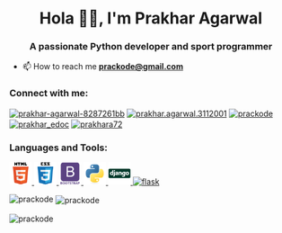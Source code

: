 <h1 align="center">Hola 👋🏻, I'm Prakhar Agarwal</h1>
<h3 align="center">A passionate Python developer and sport programmer</h3>

- 📫 How to reach me **prackode@gmail.com**

<h3 align="left">Connect with me:</h3>
<p align="left">
<a href="https://linkedin.com/in/prakhar-agarwal-8287261bb" target="_blank"><img align="center" src="https://cdn.jsdelivr.net/npm/simple-icons@3.0.1/icons/linkedin.svg" alt="prakhar-agarwal-8287261bb" height="30" width="40" /></a>
<a href="https://fb.com/prakhar.agarwal.3112001" target="_blank"><img align="center" src="https://cdn.jsdelivr.net/npm/simple-icons@3.0.1/icons/facebook.svg" alt="prakhar.agarwal.3112001" height="30" width="40" /></a>
<a href="https://codeforces.com/profile/prackode" target="_blank"><img align="center" src="https://cdn.jsdelivr.net/npm/simple-icons@3.0.1/icons/codeforces.svg" alt="prackode" height="30" width="40" /></a>
<a href="https://www.codechef.com/users/prakhar_edoc" target="_blank"><img align="center" src="https://cdn.jsdelivr.net/npm/simple-icons@3.1.0/icons/codechef.svg" alt="prakhar_edoc" height="30" width="40" /></a>
<a href="https://www.hackerrank.com/prakhara72" target="blank"><img align="center" src="https://cdn.jsdelivr.net/npm/simple-icons@3.0.1/icons/hackerrank.svg" alt="prakhara72" height="30" width="40" /></a>
</p>

<h3 align="left">Languages and Tools:</h3>
<p align="left"> <a href="https://www.w3.org/html/" target="_blank"> <img src="https://raw.githubusercontent.com/devicons/devicon/master/icons/html5/html5-original-wordmark.svg" alt="html5" width="40" height="40"/> </a> <a href="https://www.w3schools.com/css/" target="_blank"> <img src="https://raw.githubusercontent.com/devicons/devicon/master/icons/css3/css3-original-wordmark.svg" alt="css3" width="40" height="40"/> </a> <a href="https://getbootstrap.com" target="_blank"> <img src="https://raw.githubusercontent.com/devicons/devicon/master/icons/bootstrap/bootstrap-plain-wordmark.svg" alt="bootstrap" width="40" height="40"/> </a> <a href="https://www.python.org" target="_blank"> <img src="https://raw.githubusercontent.com/devicons/devicon/master/icons/python/python-original.svg" alt="python" width="40" height="40"/> </a> <a href="https://www.djangoproject.com/" target="_blank"> <img src="https://raw.githubusercontent.com/devicons/devicon/master/icons/django/django-original.svg" alt="django" width="40" height="40"/> </a> <a href="https://flask.palletsprojects.com/" target="_blank"> <img src="https://www.vectorlogo.zone/logos/pocoo_flask/pocoo_flask-icon.svg" alt="flask" width="40" height="40"/> </a> </p>

<p><img align="left" src="https://github-readme-stats.vercel.app/api/top-langs?username=prackode&show_icons=true&locale=en&layout=compact" alt="prackode" /></p>

<p>&nbsp;<img align="center" src="https://github-readme-stats.vercel.app/api?username=prackode&show_icons=true&locale=en" alt="prackode" /></p>

<p><img align="center" src="https://github-readme-streak-stats.herokuapp.com/?user=prackode&" alt="prackode" /></p>

